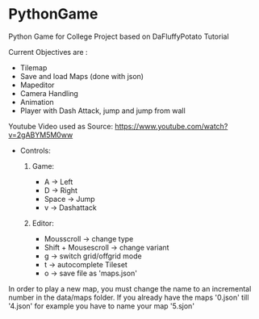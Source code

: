 # PythonGame
Python Game for College Project based on  DaFluffyPotato Tutorial


Current Objectives are :
- Tilemap 
- Save and load Maps (done with json)
- Mapeditor
- Camera Handling
- Animation
- Player with Dash Attack, jump and jump from wall


Youtube Video used as Source:
https://www.youtube.com/watch?v=2gABYM5M0ww
 
* Controls:
    1. Game:
        - A      -> Left
        - D      -> Right
        - Space  -> Jump
        - v      -> Dashattack

    2. Editor:
        - Mousscroll          -> change type
        - Shift + Mousescroll -> change variant
        - g                   -> switch grid/offgrid mode
        - t                   -> autocomplete Tileset
        - o                   -> save file as 'maps.json'
      
In order to play a new map, you must change the name to an incremental number in the data/maps folder. If you already have the maps '0.json' till '4.json' for example you have to name your map '5.sjon'
        
